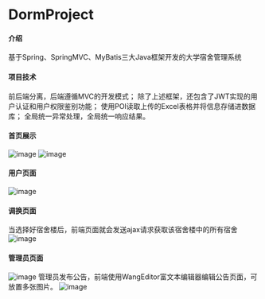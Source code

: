 # DormProject

#### 介绍
基于Spring、SpringMVC、MyBatis三大Java框架开发的大学宿舍管理系统
#### 项目技术
前后端分离，后端遵循MVC的开发模式；
除了上述框架，还包含了JWT实现的用户认证和用户权限鉴别功能；
使用POI读取上传的Excel表格并将信息存储进数据库；
全局统一异常处理，全局统一响应结果。
#### 首页展示
![image](https://github.com/lzhgithup/DormProject/blob/master/images/%E5%B1%8F%E5%B9%95%E5%BF%AB%E7%85%A7%202019-10-21%20%E4%B8%8B%E5%8D%882.30.38.png)
![image](https://github.com/lzhgithup/DormProject/blob/master/images/%E5%B1%8F%E5%B9%95%E5%BF%AB%E7%85%A7%202019-10-21%20%E4%B8%8B%E5%8D%882.37.44.png)
#### 用户页面
![image](https://github.com/lzhgithup/DormProject/blob/master/images/%E5%B1%8F%E5%B9%95%E5%BF%AB%E7%85%A7%202019-10-21%20%E4%B8%8B%E5%8D%882.38.37.png)
#### 调换页面
当选择好宿舍楼后，前端页面就会发送ajax请求获取该宿舍楼中的所有宿舍
![image](https://github.com/lzhgithup/DormProject/blob/master/images/%E5%B1%8F%E5%B9%95%E5%BF%AB%E7%85%A7%202019-10-21%20%E4%B8%8B%E5%8D%882.38.53.png)
#### 管理员页面
![image](https://github.com/lzhgithup/DormProject/blob/master/images/%E5%B1%8F%E5%B9%95%E5%BF%AB%E7%85%A7%202019-10-21%20%E4%B8%8B%E5%8D%882.39.12.png)
管理员发布公告，前端使用WangEditor富文本编辑器编辑公告页面，可放置多张图片。
![image](https://github.com/lzhgithup/DormProject/blob/master/images/%E5%B1%8F%E5%B9%95%E5%BF%AB%E7%85%A7%202019-10-21%20%E4%B8%8B%E5%8D%882.39.27.png)